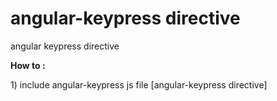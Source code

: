 angular-keypress directive
================

angular  keypress directive
<p><b>How to :</b></p>
1) include angular-keypress js file 
[angular-keypress directive]<script type="text/javascript" src="../bower_components/angular/angular.min.js"></script>



